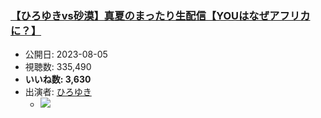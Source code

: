 ### [【ひろゆきvs砂漠】真夏のまったり生配信【YOUはなぜアフリカに？】](https://www.youtube.com/watch?v=cavQIeQEPAc)
-   公開日: 2023-08-05
-   視聴数: 335,490
-   **いいね数: 3,630**
-   出演者: [ひろゆき](/rehacq_fan/people/ひろゆき "wikilink")
    - [![](https://img.youtube.com/vi/cavQIeQEPAc/hqdefault.jpg)](https://www.youtube.com/watch?v=cavQIeQEPAc)
